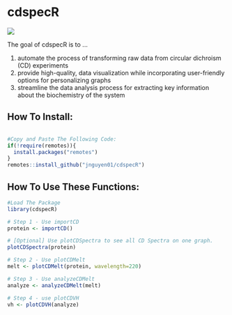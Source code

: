 
# cdspecR

![](cd_spec.png)

The goal of cdspecR is to ... 

1) automate the process of transforming raw data from circular
dichroism (CD) experiments 
2) provide high-quality, data visualization while incorporating user-friendly options for personalizing graphs 
3) streamline the data analysis process for extracting key information about the
biochemistry of the system 

## How To Install: 

``` r

#Copy and Paste The Following Code: 
if(!require(remotes)){
  install.packages("remotes")
}
remotes::install_github("jnguyen01/cdspecR")
```

## How To Use These Functions:

``` r
#Load The Package
library(cdspecR)

# Step 1 - Use importCD 
protein <- importCD() 

# [Optional] Use plotCDSpectra to see all CD Spectra on one graph. 
plotCDSpectra(protein) 

# Step 2 - Use plotCDMelt 
melt <- plotCDMelt(protein, wavelength=220)

# Step 3 - Use analyzeCDMelt 
analyze <- analyzeCDMelt(melt)

# Step 4 - use plotCDVH
vh <- plotCDVH(analyze)



```
